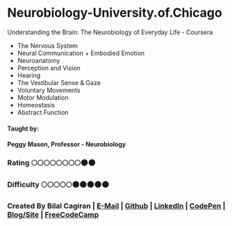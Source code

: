 # Neurobiology-University.of.Chicago
Understanding the Brain: The Neurobiology of Everyday Life - Coursera

* The Nervous System
* Neural Communication + Embodied Emotion
* Neuroanatomy
* Perception and Vision
* Hearing
* The Vestibular Sense & Gaze
* Voluntary Movements
* Motor Modulation
* Homeostasis
* Abstract Function

#### Taught by: 
#### Peggy Mason, Professor - Neurobiology

### Rating :full_moon::full_moon::full_moon::full_moon::full_moon::full_moon::full_moon::full_moon::new_moon::new_moon:
### Difficulty :full_moon::full_moon::full_moon::full_moon::full_moon::new_moon::new_moon::new_moon::new_moon::new_moon:

### Created By Bilal Cagiran | [E-Mail](mailto:bcagiran@hotmail.com) | [Github](https://github.com/extwiii/) | [LinkedIn](https://linkedin.com/in/bilalcagiran) | [CodePen](http://codepen.io/extwiii/) | [Blog/Site](http://bilalcagiran.com) | [FreeCodeCamp](https://www.freecodecamp.com/extwiii) 

